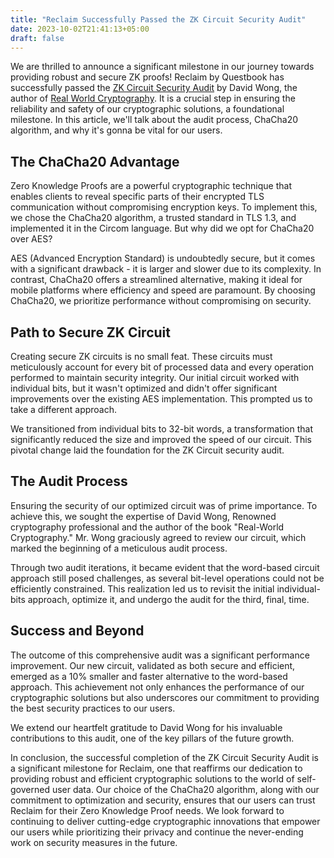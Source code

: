 ```yaml
---
title: "Reclaim Successfully Passed the ZK Circuit Security Audit"
date: 2023-10-02T21:41:13+05:00
draft: false
---
```



We are thrilled to announce a significant milestone in our journey towards providing robust and secure ZK proofs! Reclaim by Questbook has successfully passed the [ZK Circuit Security Audit](https://www.zksecurity.xyz/blog/posts/reclaim/) by David Wong, the author of [Real World Cryptography](https://www.amazon.com/Real-World-Cryptography-David-Wong/dp/1617296716). It is a crucial step in ensuring the reliability and safety of our cryptographic solutions, a foundational milestone. In this article, we'll talk about the audit process, ChaCha20 algorithm, and why it's gonna be vital for our users.


## The ChaCha20 Advantage

Zero Knowledge Proofs are a powerful cryptographic technique that enables clients to reveal specific parts of their encrypted TLS communication without compromising encryption keys. To implement this, we chose the ChaCha20 algorithm, a trusted standard in TLS 1.3, and implemented it in the Circom language. But why did we opt for ChaCha20 over AES?

AES (Advanced Encryption Standard) is undoubtedly secure, but it comes with a significant drawback - it is larger and slower due to its complexity. In contrast, ChaCha20 offers a streamlined alternative, making it ideal for mobile platforms where efficiency and speed are paramount. By choosing ChaCha20, we prioritize performance without compromising on security.


## Path to Secure ZK Circuit

Creating secure ZK circuits is no small feat. These circuits must meticulously account for every bit of processed data and every operation performed to maintain security integrity. Our initial circuit worked with individual bits, but it wasn't optimized and didn't offer significant improvements over the existing AES implementation. This prompted us to take a different approach.

We transitioned from individual bits to 32-bit words, a transformation that significantly reduced the size and improved the speed of our circuit. This pivotal change laid the foundation for the ZK Circuit security audit.


## The Audit Process

Ensuring the security of our optimized circuit was of prime importance. To achieve this, we sought the expertise of David Wong, Renowned cryptography professional and the author of the book "Real-World Cryptography." Mr. Wong graciously agreed to review our circuit, which marked the beginning of a meticulous audit process.

Through two audit iterations, it became evident that the word-based circuit approach still posed challenges, as several bit-level operations could not be efficiently constrained. This realization led us to revisit the initial individual-bits approach, optimize it, and undergo the audit for the third, final, time.


## Success and Beyond

The outcome of this comprehensive audit was a significant performance improvement. Our new circuit, validated as both secure and efficient, emerged as a 10% smaller and faster alternative to the word-based approach. This achievement not only enhances the performance of our cryptographic solutions but also underscores our commitment to providing the best security practices to our users.

We extend our heartfelt gratitude to David Wong for his invaluable contributions to this audit, one of the key pillars of the future growth. 
 
In conclusion, the successful completion of the ZK Circuit Security Audit is a significant milestone for Reclaim, one that reaffirms our dedication to providing robust and efficient cryptographic solutions to the world of self-governed user data. Our choice of the ChaCha20 algorithm, along with our commitment to optimization and security, ensures that our users can trust Reclaim for their Zero Knowledge Proof needs. We look forward to continuing to deliver cutting-edge cryptographic innovations that empower our users while prioritizing their privacy and continue the never-ending work on security measures in the future.

